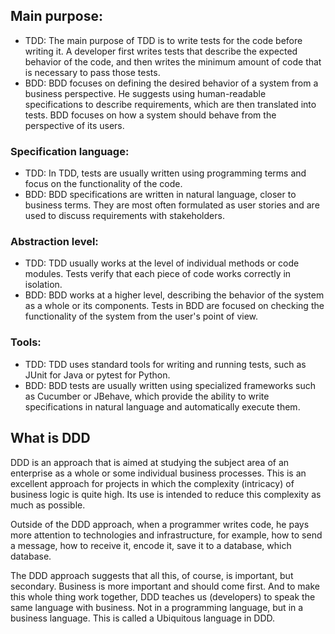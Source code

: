 ## Main purpose:

- TDD: The main purpose of TDD is to write tests for the code before writing it. A developer first writes tests that describe the expected behavior of the code, and then writes the minimum amount of code that is necessary to pass those tests.
- BDD: BDD focuses on defining the desired behavior of a system from a business perspective. He suggests using human-readable specifications to describe requirements, which are then translated into tests. BDD focuses on how a system should behave from the perspective of its users.
### Specification language:

- TDD: In TDD, tests are usually written using programming terms and focus on the functionality of the code.
- BDD: BDD specifications are written in natural language, closer to business terms. They are most often formulated as user stories and are used to discuss requirements with stakeholders.
### Abstraction level:

- TDD: TDD usually works at the level of individual methods or code modules. Tests verify that each piece of code works correctly in isolation.
- BDD: BDD works at a higher level, describing the behavior of the system as a whole or its components. Tests in BDD are focused on checking the functionality of the system from the user's point of view.
### Tools:

- TDD: TDD uses standard tools for writing and running tests, such as JUnit for Java or pytest for Python.
- BDD: BDD tests are usually written using specialized frameworks such as Cucumber or JBehave, which provide the ability to write specifications in natural language and automatically execute them.


## What is DDD

DDD is an approach that is aimed at studying the subject area of ​​an enterprise as a whole or some individual business processes. This is an excellent approach for projects in which the complexity (intricacy) of business logic is quite high. Its use is intended to reduce this complexity as much as possible.

Outside of the DDD approach, when a programmer writes code, he pays more attention to technologies and infrastructure, for example, how to send a message, how to receive it, encode it, save it to a database, which database.

The DDD approach suggests that all this, of course, is important, but secondary. Business is more important and should come first. And to make this whole thing work together, DDD teaches us (developers) to speak the same language with business. Not in a programming language, but in a business language. This is called a Ubiquitous language in DDD.